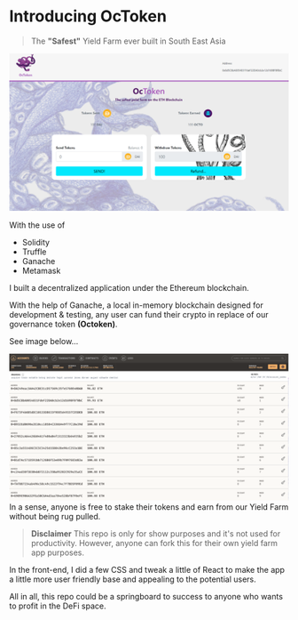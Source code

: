 # Introducing OcToken
> The **"Safest"** Yield Farm ever built in South East Asia

![OcToken-screenshot](/images/OcToken-screenshot.png)

With the use of
* Solidity
* Truffle
* Ganache
* Metamask

I built a decentralized application under the Ethereum blockchain.

With the help of Ganache, a local in-memory blockchain designed for development & testing, any user can fund their crypto in replace of our governance token **(Octoken)**.

See image below...

![Ganache-Screenshot](/images/Ganache-Screenshot.png)
In a sense, anyone is free to stake their tokens and earn from our Yield Farm without being rug pulled.

> **Disclaimer**  This repo is only for show purposes and it's not used for productivity. However, anyone can fork this for their own yield farm app purposes.

In the front-end, I did a few CSS and tweak a little of React to make the app a little more user friendly base and appealing to the potential users.

All in all, this repo could be a springboard to success to anyone who wants to profit in the DeFi space.

